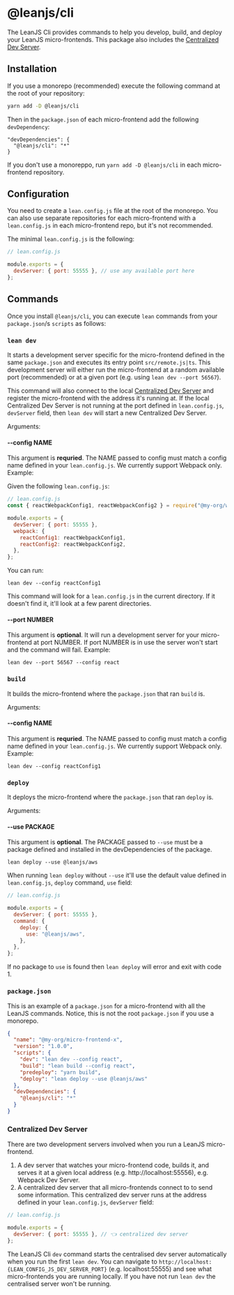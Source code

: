 # @leanjs/cli

The LeanJS Cli provides commands to help you develop, build, and deploy your LeanJS micro-frontends. This package also includes the [Centralized Dev Server](#centralized-dev-server).

## Installation

If you use a monorepo (recommended) execute the following command at the root of your repository:

```sh
yarn add -D @leanjs/cli
```

Then in the `package.json` of each micro-frontend add the following `devDependency`:

```
"devDependencies": {
  "@leanjs/cli": "*"
}
```

If you don't use a monoreppo, run `yarn add -D @leanjs/cli` in each micro-frontend repository.

<!-- ## Usage

Each micro-frontend is defined in a folder that contains a `package.json` file at the root. -->

## Configuration

You need to create a `lean.config.js` file at the root of the monorepo. You can also use separate repositories for each micro-frontend with a `lean.config.js` in each micro-frontend repo, but it's not recommended.

The minimal `lean.config.js` is the following:

```js
// lean.config.js

module.exports = {
  devServer: { port: 55555 }, // use any available port here
};
```

## Commands

Once you install `@leanjs/cli`, you can execute `lean` commands from your `package.json`/s `scripts` as follows:

### `lean dev`

It starts a development server specific for the micro-frontend defined in the same `package.json` and executes its entry point `src/remote.js|ts`. This development server will either run the micro-frontend at a random available port (recommended) or at a given port (e.g. using `lean dev --port 56567`).

This command will also connect to the local [Centralized Dev Server](#centralized-dev-server) and register the micro-frontend with the address it's running at. If the local Centralized Dev Server is not running at the port defined in `lean.config.js`, `devServer` field, then `lean dev` will start a new Centralized Dev Server.

Arguments:

#### --config NAME

This argument is **requried**. The NAME passed to config must match a config name defined in your `lean.config.js`. We currently support Webpack only. Example:

Given the following `lean.config.js`:

```js
// lean.config.js
const { reactWebpackConfig1, reactWebpackConfig2 } = require("@my-org/webpack");

module.exports = {
  devServer: { port: 55555 },
  webpack: {
    reactConfig1: reactWebpackConfig1,
    reactConfig2: reactWebpackConfig2,
  },
};
```

You can run:

```
lean dev --config reactConfig1
```

This command will look for a `lean.config.js` in the current directory. If it doesn't find it, it'll look at a few parent directories.

#### --port NUMBER

This argument is **optional**. It will run a development server for your micro-frontend at port NUMBER. If port NUMBER is in use the server won't start and the command will fail. Example:

```
lean dev --port 56567 --config react
```

### `build`

It builds the micro-frontend where the `package.json` that ran `build` is.

Arguments:

#### --config NAME

This argument is **requried**. The NAME passed to config must match a config name defined in your `lean.config.js`. We currently support Webpack only. Example:

```
lean dev --config reactConfig1
```

### `deploy`

It deploys the micro-frontend where the `package.json` that ran `deploy` is.

Arguments:

#### --use PACKAGE

This argument is **optional**. The PACKAGE passed to `--use` must be a package defined and installed in the devDependencies of the package.

```
lean deploy --use @leanjs/aws
```

When running `lean deploy` without `--use` it'll use the default value defined in `lean.config.js`, `deploy` command, `use` field:

```js
// lean.config.js

module.exports = {
  devServer: { port: 55555 },
  command: {
    deploy: {
      use: "@leanjs/aws",
    },
  },
};
```

If no package to `use` is found then `lean deploy` will error and exit with code 1.

### `package.json`

This is an example of a `package.json` for a micro-frontend with all the LeanJS commands. Notice, this is not the root `package.json` if you use a monorepo.

```json
{
  "name": "@my-org/micro-frontend-x",
  "version": "1.0.0",
  "scripts": {
    "dev": "lean dev --config react",
    "build": "lean build --config react",
    "predeploy": "yarn build",
    "deploy": "lean deploy --use @leanjs/aws"
  },
  "devDependencies": {
    "@leanjs/cli": "*"
  }
}
```

### Centralized Dev Server

There are two development servers involved when you run a LeanJS micro-frontend.

1. A dev server that watches your micro-frontend code, builds it, and serves it at a given local address (e.g. http://localhost:55556), e.g. Webpack Dev Server.
2. A centralized dev server that all micro-frontends connect to to send some information. This centralized dev server runs at the address defined in your `lean.config.js`, `devServer` field:

```js
// lean.config.js

module.exports = {
  devServer: { port: 55555 }, // 👈 centralized dev server
};
```

The LeanJS Cli `dev` command starts the centralised dev server automatically when you run the first `lean dev`. You can navigate to `http://localhost:{LEAN_CONFIG_JS_DEV_SERVER_PORT}` (e.g. localhost:55555) and see what micro-frontends you are running locally. If you have not run `lean dev` the centralised server won't be running.
